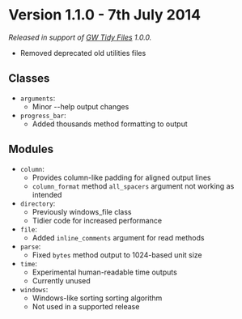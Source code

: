 # Version 1.1.0 - 7th July 2014

*Released in support of [GW Tidy Files](https://github.com/jesskelsall/gw_tidy-files) 1.0.0.*

- Removed deprecated old utilities files

## Classes

- `arguments`:
  - Minor --help output changes
- `progress_bar`:
  - Added thousands method formatting to output

## Modules

- `column`:
  - Provides column-like padding for aligned output lines
  - `column_format` method `all_spacers` argument not working as intended
- `directory`:
  - Previously windows_file class
  - Tidier code for increased performance
- `file`:
  - Added `inline_comments` argument for read methods
- `parse`:
  - Fixed `bytes` method output to 1024-based unit size
- `time`:
  - Experimental human-readable time outputs
  - Currently unused
- `windows`:
  - Windows-like sorting sorting algorithm
  - Not used in a supported release
